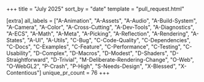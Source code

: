 +++
title = "July 2025"
sort_by = "date"
template = "pull_request.html"

[extra]
all_labels = ["A-Animation", "A-Assets", "A-Audio", "A-Build-System", "A-Camera", "A-Color", "A-Cross-Cutting", "A-Dev-Tools", "A-Diagnostics", "A-ECS", "A-Math", "A-Meta", "A-Picking", "A-Reflection", "A-Rendering", "A-States", "A-UI", "A-Utils", "C-Bug", "C-Code-Quality", "C-Dependencies", "C-Docs", "C-Examples", "C-Feature", "C-Performance", "C-Testing", "C-Usability", "D-Complex", "D-Macros", "D-Modest", "D-Shaders", "D-Straightforward", "D-Trivial", "M-Deliberate-Rendering-Change", "O-Web", "O-WebGL2", "P-Crash", "P-High", "S-Needs-Design", "X-Blessed", "X-Contentious"]
unique_pr_count = 76
+++
